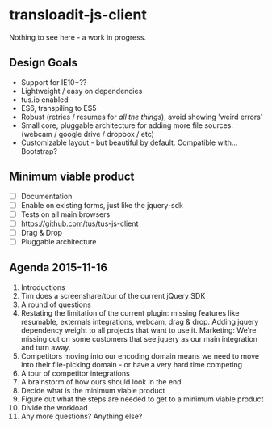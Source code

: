 # transloadit-js-client

Nothing to see here - a work in progress.

## Design Goals
 
 - Support for IE10+??
 - Lightweight / easy on dependencies
 - tus.io enabled
 - ES6, transpiling to ES5
 - Robust (retries / resumes for *all the things*), avoid showing 'weird errors'
 - Small core, pluggable architecture for adding more file sources: (webcam / google drive / dropbox / etc)
 - Customizable layout - but beautiful by default. Compatible with... Bootstrap?

## Minimum viable product

 - [ ] Documentation
 - [ ] Enable on existing forms, just like the jquery-sdk
 - [ ] Tests on all main browsers
 - [ ] https://github.com/tus/tus-js-client
 - [ ] Drag & Drop
 - [ ] Pluggable architecture

## Agenda 2015-11-16

 1. Introductions
 1. Tim does a screenshare/tour of the current jQuery SDK
 1. A round of questions
 1. Restating the limitation of the current plugin: missing features like resumable, externals integrations, webcam, drag & drop. Adding jquery dependency weight to all projects that want to use it. Marketing: We're missing out on some customers that see jquery as our main integration and turn away. 
 1. Competitors moving into our encoding domain means we need to move into their file-picking domain - or have a very hard time competing
 1. A tour of competitor integrations
 1. A brainstorm of how ours should look in the end
 1. Decide what is the minimum viable product
 1. Figure out what the steps are needed to get to a minimum viable product
 1. Divide the workload
 1. Any more questions? Anything else?
